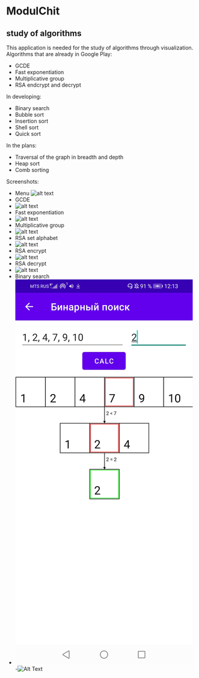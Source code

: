 # ModulChit
## study of algorithms
This application is needed for the study of algorithms through visualization.
Algorithms that are already in Google Play:
- GCDE
- Fast exponentiation
- Multiplicative group
- RSA endcrypt and decrypt

In developing:
- Binary search
- Bubble sort
- Insertion sort
- Shell sort
- Quiсk sort

In the plans:
- Traversal of the graph in breadth and depth
- Heap sort
- Comb sorting

Screenshots:

- Menu
![alt text](https://drive.google.com/file/d/1en-qG6ClKveq7albK4yiL9q1IkbHxOEO/view?usp=sharing)
- GCDE 
- ![alt text](https://play-lh.googleusercontent.com/cP-qb7GxF7npZSD5-ZU6SNwjChFJm0uMQ-fHQxL8kPZijkweSz2MWc3f88ek8QA0KOQ=w1855-h951-rw)
- Fast exponentiation
- ![alt text](https://play-lh.googleusercontent.com/bR7c-XoeiGxvPsr5ayMfnHpagXW8_LVqw6WNQVp0izQReajMq1qPYEdLNMZ8TH3QUqE=w1855-h951-rw)
- Multiplicative group
- ![alt text](https://play-lh.googleusercontent.com/9E6ZvE0hS4TlhQVmTMdkjaUMlISgJb-bG7XDH1pwbUFbm3tbfdfqWceLkHsnrWF7ez4=w1855-h951-rw)
- RSA set alphabet
- ![alt text](https://play-lh.googleusercontent.com/wtJB-PSxW1Sl5T8K0dRpe1EpUP-FSTSxJO5jG_0--Dan4MtiM9RAwFUKdtkUy-zIxeuH=w1855-h951-rw)
- RSA encrypt
- ![alt text](https://play-lh.googleusercontent.com/lcejkUpjcqCkDTI_oFcDQ20UJlaSEsRs-TwyJndZLatFUZor56km_dOZ6td_2eeRKzOd=w1855-h951-rw)
- RSA decrypt
- ![alt text](https://play-lh.googleusercontent.com/Om52BTOdUJzN81IVADZlHkQEMufkjJ1uN612-s3F5EUd-wbUvepyQJ9NgE72d-6JWA=w1855-h951-rw)
- Binary search
- ![alt text](https://github.com/vadhub/ModulChit/blob/master/Screenshot_20220511_121301_com.vad.modulchit.jpg?raw=true)
-![Alt Text](https://media.giphy.com/media/vFKqnCdLPNOKc/giphy.gif)

